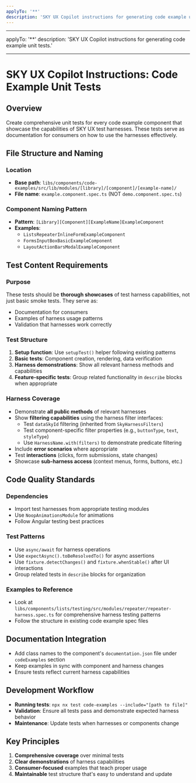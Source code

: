 ```yaml
---
applyTo: '**'
description: 'SKY UX Copilot instructions for generating code example unit tests.'
---
```


---

applyTo: '\*\*'
description: 'SKY UX Copilot instructions for generating code example unit tests.'

---

# SKY UX Copilot Instructions: Code Example Unit Tests

## Overview

Create comprehensive unit tests for every code example component that showcase the capabilities of SKY UX test harnesses. These tests serve as documentation for consumers on how to use the harnesses effectively.

## File Structure and Naming

### Location

- **Base path**: `libs/components/code-examples/src/lib/modules/[library]/[component]/[example-name]/`
- **File name**: `example.component.spec.ts` (NOT `demo.component.spec.ts`)

### Component Naming Pattern

- **Pattern**: `[Library][Component][ExampleName]ExampleComponent`
- **Examples**:
  - `ListsRepeaterInlineFormExampleComponent`
  - `FormsInputBoxBasicExampleComponent`
  - `LayoutActionBarsModalExampleComponent`

## Test Content Requirements

### Purpose

These tests should be **thorough showcases** of test harness capabilities, not just basic smoke tests. They serve as:

- Documentation for consumers
- Examples of harness usage patterns
- Validation that harnesses work correctly

### Test Structure

1. **Setup function**: Use `setupTest()` helper following existing patterns
2. **Basic tests**: Component creation, rendering, data verification
3. **Harness demonstrations**: Show all relevant harness methods and capabilities
4. **Feature-specific tests**: Group related functionality in `describe` blocks when appropriate

### Harness Coverage

- Demonstrate **all public methods** of relevant harnesses
- Show **filtering capabilities** using the harness filter interfaces:
  - Test `dataSkyId` filtering (inherited from `SkyHarnessFilters`)
  - Test component-specific filter properties (e.g., `buttonType`, `text`, `styleType`)
  - Use `HarnessName.with(filters)` to demonstrate predicate filtering
- Include **error scenarios** where appropriate
- Test **interactions** (clicks, form submissions, state changes)
- Showcase **sub-harness access** (context menus, forms, buttons, etc.)

## Code Quality Standards

### Dependencies

- Import test harnesses from appropriate testing modules
- Use `NoopAnimationsModule` for animations
- Follow Angular testing best practices

### Test Patterns

- Use `async/await` for harness operations
- Use `expectAsync().toBeResolvedTo()` for async assertions
- Use `fixture.detectChanges()` and `fixture.whenStable()` after UI interactions
- Group related tests in `describe` blocks for organization

### Examples to Reference

- Look at `libs/components/lists/testing/src/modules/repeater/repeater-harness.spec.ts` for comprehensive harness testing patterns
- Follow the structure in existing code example spec files

## Documentation Integration

- Add class names to the component's `documentation.json` file under `codeExamples` section
- Keep examples in sync with component and harness changes
- Ensure tests reflect current harness capabilities

## Development Workflow

- **Running tests**: `npx nx test code-examples --include="[path to file]"`
- **Validation**: Ensure all tests pass and demonstrate expected harness behavior
- **Maintenance**: Update tests when harnesses or components change

## Key Principles

1. **Comprehensive coverage** over minimal tests
2. **Clear demonstrations** of harness capabilities
3. **Consumer-focused** examples that teach proper usage
4. **Maintainable** test structure that's easy to understand and update
